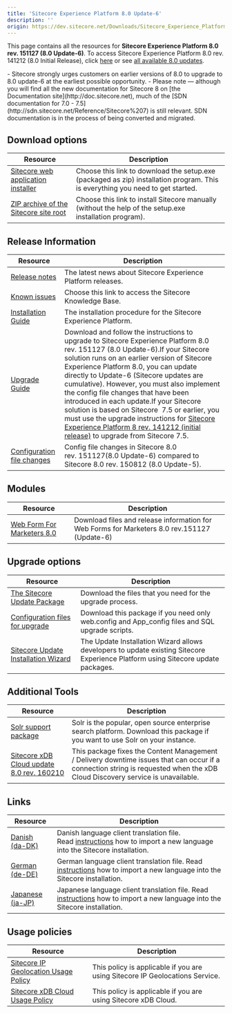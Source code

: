 ```yaml
---
title: 'Sitecore Experience Platform 8.0 Update-6'
description: ''
origin: https://dev.sitecore.net/Downloads/Sitecore_Experience_Platform/8_0/Sitecore_Experience_Platform_80_Update6.aspx
---
```


This page contains all the resources for **Sitecore Experience Platform 8.0 rev. 151127 (8.0 Update-6)**. To access Sitecore Experience Platform 8.0 rev. 141212 (8.0 Initial Release), click [here](/downloads/Sitecore_Experience_Platform/8_0/Sitecore_Experience_Platform_8_0) or see [all available 8.0 updates](/downloads/Sitecore_Experience_Platform/8_0).

  <Alert variant='warning' mb={4}>
    <AlertIcon />
    <AlertDescription>
    - Sitecore strongly urges customers on earlier versions of 8.0 to upgrade to 8.0 update-6 at the earliest possible opportunity.
    - Please note — although you will find all the new documentation for Sitecore 8 on [the Documentation site](http://doc.sitecore.net), much of the [SDN documentation for 7.0 - 7.5](http://sdn.sitecore.net/Reference/Sitecore%207) is still relevant. SDN documentation is in the process of being converted and migrated.
    </AlertDescription>
  </Alert>


## Download options

| Resource                                                                                                                                                                                                                      | Description                                                                                                                    |
| ----------------------------------------------------------------------------------------------------------------------------------------------------------------------------------------------------------------------------- | ------------------------------------------------------------------------------------------------------------------------------ |
| [Sitecore web application installer](<https://scdp.blob.core.windows.net/downloads/Sitecore%20Experience%20Platform/8%200/Sitecore%20Experience%20Platform%2080%20Update6/Secure/Sitecore%208.0%20rev.%20151127%20(exe).zip>) | Choose this link to download the setup.exe (packaged as zip) installation program. This is everything you need to get started. |
| [ZIP archive of the Sitecore site root](https://scdp.blob.core.windows.net/downloads/Sitecore%20Experience%20Platform/8%200/Sitecore%20Experience%20Platform%2080%20Update6/Secure/Sitecore%208.0%20rev.%20151127.zip)        | Choose this link to install Sitecore manually (without the help of the setup.exe installation program).                        |

## Release Information

| Resource                                                                                                                                                                                                                      | Description                                                                                                                                                                                                                                                                                                                                                                                                                                                                                                                                                                                                                                |
| ----------------------------------------------------------------------------------------------------------------------------------------------------------------------------------------------------------------------------- | ------------------------------------------------------------------------------------------------------------------------------------------------------------------------------------------------------------------------------------------------------------------------------------------------------------------------------------------------------------------------------------------------------------------------------------------------------------------------------------------------------------------------------------------------------------------------------------------------------------------------------------------ |
| [Release notes](/downloads/Sitecore_Experience_Platform/8_0/Sitecore_Experience_Platform_80_Update6/Release_Notes)                                                                                                            | The latest news about Sitecore Experience Platform releases.                                                                                                                                                                                                                                                                                                                                                                                                                                                                                                                                                                               |
| [Known issues](https://kb.sitecore.net/articles/616431)                                                                                                                                                                       | Choose this link to access the Sitecore Knowledge Base.                                                                                                                                                                                                                                                                                                                                                                                                                                                                                                                                                                                    |
| [Installation Guide](https://scdp.blob.core.windows.net/downloads/Sitecore%20Experience%20Platform/8%200/Sitecore%20Experience%20Platform%2080%20Update6/Secure/Installation-Guide-SC80-Update6.pdf)                          | The installation procedure for the Sitecore Experience Platform.                                                                                                                                                                                                                                                                                                                                                                                                                                                                                                                                                                           |
| [Upgrade Guide](https://scdp.blob.core.windows.net/downloads/Sitecore%20Experience%20Platform/8%200/Sitecore%20Experience%20Platform%2080%20Update6/Secure/Sitecore-8.0-Update-6-Upgrade-Guide.pdf)                           | Download and follow the instructions to upgrade to Sitecore Experience Platform 8.0 rev. 151127 (8.0 Update-6).If your Sitecore solution runs on an earlier version of Sitecore Experience Platform 8.0, you can update directly to Update-6 (Sitecore updates are cumulative). However, you must also implement the config file changes that have been introduced in each update.If your Sitecore solution is based on Sitecore  7.5 or earlier, you must use the upgrade instructions for [Sitecore Experience Platform 8 rev. 141212 (initial release)](~/link?_id=BBE8D6E386894D049A594D5814F53020&_z=z) to upgrade from Sitecore 7.5. |
| [Configuration file changes](https://scdp.blob.core.windows.net/downloads/Sitecore%20Experience%20Platform/8%200/Sitecore%20Experience%20Platform%2080%20Update6/Secure/Sitecore-8.0-Update-6-Configuration-File-Changes.pdf) | Config file changes in Sitecore 8.0 rev. 151127(8.0 Update-6) compared to Sitecore 8.0 rev. 150812 (8.0 Update-5).                                                                                                                                                                                                                                                                                                                                                                                                                                                                                                                         |

## Modules

| Resource                                                                                                                        | Description                                                                                  |
| ------------------------------------------------------------------------------------------------------------------------------- | -------------------------------------------------------------------------------------------- |
| [Web Form For Marketers 8.0](/downloads/Web_Forms_For_Marketers/Web_Forms_for_Marketers_80/Web_Forms_for_Marketers_80_Update_6) | Download files and release information for Web Forms for Marketers 8.0 rev.151127 (Update-6) |

## Upgrade options

| Resource                                                                                                                                                                                                                                                | Description                                                                                                                      |
| ------------------------------------------------------------------------------------------------------------------------------------------------------------------------------------------------------------------------------------------------------- | -------------------------------------------------------------------------------------------------------------------------------- |
| [The Sitecore Update Package](<https://scdp.blob.core.windows.net/downloads/Sitecore%20Experience%20Platform/8%200/Sitecore%20Experience%20Platform%2080%20Update6/Secure/Sitecore%208.0%20rev.%20151127%20(update%206)%20upgrade%20package.zip>)       | Download the files that you need for the upgrade process.                                                                        |
| [Configuration files for upgrade](https://scdp.blob.core.windows.net/downloads/Sitecore%20Experience%20Platform/8%200/Sitecore%20Experience%20Platform%2080%20Update6/Secure/Configuration%20Files%20for%20SXP%208.0%20Update-6.zip)                    | Download this package if you need only web.config and App_config files and SQL upgrade scripts.                                  |
| [Sitecore Update Installation Wizard](https://scdp.blob.core.windows.net/downloads/Sitecore%20Experience%20Platform/8%200/Sitecore%20Experience%20Platform%2080%20Update6/Secure/Sitecore%20Update%20Installation%20Wizard%201.0.0%20rev.%20151106.zip) | The Update Installation Wizard allows developers to update existing Sitecore Experience Platform using Sitecore update packages. |

## Additional Tools

| Resource                                                                                                                                                                                                                                    | Description                                                                                                                                                                  |
| ------------------------------------------------------------------------------------------------------------------------------------------------------------------------------------------------------------------------------------------- | ---------------------------------------------------------------------------------------------------------------------------------------------------------------------------- |
| [Solr support package](https://scdp.blob.core.windows.net/downloads/Sitecore%20Experience%20Platform/8%200/Sitecore%20Experience%20Platform%2080%20Update6/Secure/Sitecore.Solr.Support%201.0.0%20rev.%20151113.zip)                        | Solr is the popular, open source enterprise search platform. Download this package if you want to use Solr on your instance.                                                 |
| [Sitecore xDB Cloud update 8.0 rev. 160210](https://scdp.blob.core.windows.net/downloads/Sitecore%20Experience%20Platform/8%200/Sitecore%20Experience%20Platform%2080%20Update6/Secure/Sitecore.Cloud.Xdb.Update%208.0%20rev.%20160210.zip) | This package fixes the Content Management / Delivery downtime issues that can occur if a connection string is requested when the xDB Cloud Discovery service is unavailable. |

## Links

| Resource                                                                                                                                                                            | Description                                                                                                                                                                   |
| ----------------------------------------------------------------------------------------------------------------------------------------------------------------------------------- | ----------------------------------------------------------------------------------------------------------------------------------------------------------------------------- |
| [Danish (da-DK)](https://scdp.blob.core.windows.net/downloads/Sitecore%20Experience%20Platform/8%200/Sitecore%20Experience%20Platform%2080%20Update6/Secure/platform80-da-DK.zip)   | Danish language client translation file. Read [instructions](~/link?_id=A389FE1B59724AB08B57D1A9E526850A&_z=z) how to import a new language into the Sitecore installation.   |
| [German (de-DE)](https://scdp.blob.core.windows.net/downloads/Sitecore%20Experience%20Platform/8%200/Sitecore%20Experience%20Platform%2080%20Update6/Secure/platform80-de-DE.zip)   | German language client translation file. Read [instructions](~/link?_id=A389FE1B59724AB08B57D1A9E526850A&_z=z) how to import a new language into the Sitecore installation.   |
| [Japanese (ja-JP)](https://scdp.blob.core.windows.net/downloads/Sitecore%20Experience%20Platform/8%200/Sitecore%20Experience%20Platform%2080%20Update6/Secure/platform80-ja-JP.zip) | Japanese language client translation file. Read [instructions](~/link?_id=A389FE1B59724AB08B57D1A9E526850A&_z=z) how to import a new language into the Sitecore installation. |

## Usage policies

| Resource                                                                                                             | Description                                                                  |
| -------------------------------------------------------------------------------------------------------------------- | ---------------------------------------------------------------------------- |
| [Sitecore IP Geolocation Usage Policy](/downloads/Sitecore_Experience_Platform/Sitecore_IP_Geolocation_Usage_Policy) | This policy is applicable if you are using Sitecore IP Geolocations Service. |
| [Sitecore xDB Cloud Usage Policy](/downloads/Sitecore_Experience_Platform/Sitecore_xDB_Cloud_Usage_Policy)           | This policy is applicable if you are using Sitecore xDB Cloud.               |
